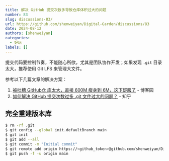 ```yaml
---
title: 解决 GitHub 提交次数多导致仓库体积过大的问题
number: 83
slug: discussions-83/
url: https://github.com/shenweiyan/Digital-Garden/discussions/83
date: 2024-08-12
authors: [shenweiyan]
categories: 
  - 好玩
labels: []
---
```


提交代码要控制节奏，不能随心所欲，尤其是团队协作开发；如果发现 `.git` 目录太大，推荐使用 Git LFS 来管理大文件。

<!-- more -->

参考以下几篇文章的解决方案：

1. [被吐槽 GitHub仓 库太大，直接 600M 瘦身到 6M，这下舒服了](https://www.cnblogs.com/chengxy-nds/p/17306115.html) - 博客园
2. [如何解决 GitHub 提交次数过多 .git 文件过大的问题？](https://www.zhihu.com/question/29769130) - 知乎

## 完全重建版本库

```bash
$ rm -rf .git
$ git config --global init.defaultBranch main
$ git init
$ git add --all
$ git commit -m "Initial commit"
$ git remote add origin https://<github_token>@github.com/shenweiyan/Digital-Garden.git
$ git push -f -u origin main
```

<script src="https://giscus.app/client.js"
	data-repo="shenweiyan/Digital-Garden"
	data-repo-id="R_kgDOKgxWlg"
	data-mapping="number"
	data-term="83"
	data-reactions-enabled="1"
	data-emit-metadata="0"
	data-input-position="bottom"
	data-theme="light"
	data-lang="zh-CN"
	crossorigin="anonymous"
	async>
</script>
